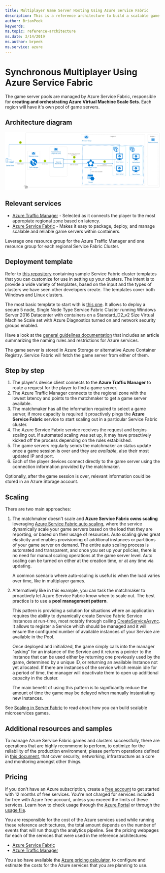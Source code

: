 ```yaml
---
title: Multiplayer Game Server Hosting Using Azure Service Fabric
description: This is a reference architecture to build a scalable game server hosting on Azure Service Fabric
author: BrianPeek
keywords: 
ms.topic: reference-architecture
ms.date: 3/14/2019
ms.author: brpeek
ms.service: azure
---
```


# Synchronous Multiplayer Using Azure Service Fabric

The game server pools are managed by Azure Service Fabric, responsible for **creating and orchestrating Azure Virtual Machine Scale Sets**. Each region will have it's own pool of game servers.

## Architecture diagram

[![Synchronous multiplayer using Azure Service Fabric](media/multiplayer/multiplayer-sf-hosting.png)](media/multiplayer/multiplayer-sf-hosting.png)

## Relevant services

- [Azure Traffic Manager](https://docs.microsoft.com/azure/traffic-manager/traffic-manager-overview) - Selected as it connects the player to the most appropiate regional zone based on latency.
- [Azure Service Fabric](https://docs.microsoft.com/azure/service-fabric/service-fabric-overview) - Makes it easy to package, deploy, and manage scalable and reliable game servers within containers.

Leverage one resource group for the Azure Traffic Manager and one resource group for each regional Service Fabric Cluster.

## Deployment template

Refer to [this repository](https://github.com/Azure-Samples/service-fabric-cluster-templates) containing sample Service Fabric cluster templates that you can customize for use in setting up your clusters. The intent is to provide a wide variety of templates, based on the input and the types of clusters we have seen other developers create. The templates cover both Windows and Linux clusters.

The most basic template to start with is [this one](https://github.com/Azure-Samples/service-fabric-cluster-templates/tree/master/5-VM-Windows-1-NodeTypes-Secure-NSG). It allows to deploy a secure 5 node, Single Node Type Service Fabric Cluster running Windows Server 2016 Datacenter with containers on a Standard_D2_v2 Size Virtual Machine Scale set with Azure Diagnostics turned on and network security groups enabled.

Have a look at the [general guidelines documentation](./general-guidelines.md#naming-conventions) that includes an article summarizing the naming rules and restrictions for Azure services.

The game server is stored in Azure Storage or alternative Azure Container Registry. Service Fabric will fetch the game server from either of them.

## Step by step

1. The player's device client connects to the **Azure Traffic Manager** to route a request for the player to find a game server.
2. The Azure Traffic Manager connects to the regional zone with the lowest latency and points to the matchmaker to get a game server available.
3. The matchmaker has all the information required to select a game server, if more capacity is required it proactively pings the **Azure Service Fabric** service to start scaling out in a particular Service Fabric cluster.
4. The Azure Service Fabric service receives the request and begins scaling out. If automated scaling was set up, it may have proactively kicked off the process depending on the rules established.
5. The game servers regularly sends the matchmaker an status update once a game session is over and they are *available*, also their most updated IP and port.
6. Each of the player devices connect directly to the game server using the connection information provided by the matchmaker.

Optionally, after the game session is over, relevant information could be stored in an Azure Storage account.

## Scaling

There are two main approaches:

1. The matchmaker doesn't scale and **Azure Service Fabric owns scaling** leveraging [Azure Service Fabric auto scaling](https://docs.microsoft.com/azure/service-fabric/service-fabric-cluster-resource-manager-autoscaling), where the service dynamically scale your game servers based on the load that they are reporting, or based on their usage of resources. Auto scaling gives great elasticity and enables provisioning of additional instances or partitions of your game server on demand. The entire auto scaling process is automated and transparent, and once you set up your policies, there is no need for manual scaling operations at the game server level. Auto scaling can be turned on either at the creation time, or at any time via updating.

    A common scenario where auto-scaling is useful is when the load varies over time, like in multiplayer games.

2. Alternatively like in this example, you can task the matchmaker to proactively let Azure Service Fabric know when to scale out. The best practice is to use a **pool management pattern**.

    This pattern is providing a solution for situations where an application requires the ability to dynamically create Service Fabric Service Instances at run-time, most notably through calling [CreateServiceAsync](https://docs.microsoft.com/dotnet/api/system.fabric.fabricclient.servicemanagementclient.createserviceasync?view=azure-dotnet). It allows  to register a Service which should be managed and it will ensure the configured number of available instances of your Service are available in the Pool.

    Once deployed and initialized, the game simply calls into the manager "asking" for an instance of the Service and it returns a pointer to the Instance that can be used either by returning one previously used by the game, determined by a unique ID, or returning an available Instance not yet allocated. If there are instances of the service which remain idle for a period of time, the manager will deactivate them to open up additional capacity in the cluster.

    The main benefit of using this pattern is to significantly reduce the amount of time the game may be delayed when manually instantiating new Instances.

See [Scaling in Server Fabric](https://docs.microsoft.com/azure/service-fabric/service-fabric-concepts-scalability) to read about how you can build scalable microservices games.

## Additional resources and samples

To manage Azure Service Fabric games and clusters successfully, there are operations that are highly recommend to perform, to optimize for the reliability of the production environment; please perform operations defined in [this document](https://docs.microsoft.com/azure/service-fabric/service-fabric-best-practices-overview), that cover security, networking, infrastructure as a core and monitoring amongst other things.

## Pricing

If you don't have an Azure subscription, create a [free account](https://aka.ms/azfreegamedev) to get started with 12 months of free services. You're not charged for services included for free with Azure free account, unless you exceed the limits of these services. Learn how to check usage through the [Azure Portal](https://docs.microsoft.com/azure/billing/billing-check-free-service-usage#check-usage-on-the-azure-portal) or through the [usage file](https://docs.microsoft.com/azure/billing/billing-check-free-service-usage#check-usage-through-the-usage-file).

You are responsible for the cost of the Azure services used while running these reference architectures, the total amount depends on the number of events that will run though the analytics pipeline. See the pricing webpages for each of the services that were used in the reference architectures:

- [Azure Service Fabric](https://azure.microsoft.com/pricing/details/service-fabric/)
- [Azure Traffic Manager](https://azure.microsoft.com/pricing/details/traffic-manager/)

You also have available the [Azure pricing calculator](https://azure.microsoft.com/pricing/calculator/), to configure and estimate the costs for the Azure services that you are planning to use.